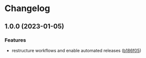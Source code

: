 # Changelog

## 1.0.0 (2023-01-05)


### Features

* restructure workflows and enable automated releases ([b186f05](https://github.com/rolehippie/tailscale/commit/b186f05cdf593de1ed27833b4c1a97be6bcef095))
